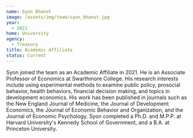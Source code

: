 ```yaml
---
name: Syon Bhanot
image: /assets/img/team/syon_bhanot.jpg
year:
  - 2021
home: University
agency:
  - Treasury
title: Academic Affiliate
status: Current
---
```


Syon joined the team as an Academic Affiliate in 2021. He is an Associate Professor of Economics at Swarthmore College. His research interests include using experimental methods to examine public policy, prosocial behavior, health behaviors, financial decision making, and topics in development economics. His work has been published in journals such as the New England Journal of Medicine, the Journal of Development Economics, the Journal of Economic Behavior and Organization, and the Journal of Economic Psychology. Syon completed a Ph.D. and M.P.P. at Harvard University's Kennedy School of Government, and a B.A. at Princeton University.

